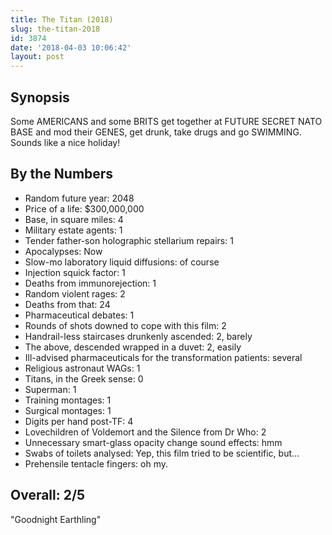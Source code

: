 ```yaml
---
title: The Titan (2018)
slug: the-titan-2018
id: 3874
date: '2018-04-03 10:06:42'
layout: post
---
```


## Synopsis

Some AMERICANS and some BRITS get together at FUTURE SECRET NATO BASE and mod their GENES, get drunk, take drugs and go SWIMMING. Sounds like a nice holiday!

## By the Numbers

*   Random future year: 2048
*   Price of a life: $300,000,000
*   Base, in square miles: 4
*   Military estate agents: 1
*   Tender father-son holographic stellarium repairs: 1
*   Apocalypses: Now
*   Slow-mo laboratory liquid diffusions: of course
*   Injection squick factor: 1
*   Deaths from immunorejection: 1
*   Random violent rages: 2
*   Deaths from that: 24
*   Pharmaceutical debates: 1
*   Rounds of shots downed to cope with this film: 2
*   Handrail-less staircases drunkenly ascended: 2, barely
*   The above, descended wrapped in a duvet: 2, easily
*   Ill-advised pharmaceuticals for the transformation patients: several
*   Religious astronaut WAGs: 1
*   Titans, in the Greek sense: 0
*   Superman: 1
*   Training montages: 1
*   Surgical montages: 1
*   Digits per hand post-TF: 4
*   Lovechildren of Voldemort and the Silence from Dr Who: 2
*   Unnecessary smart-glass opacity change sound effects: hmm
*   Swabs of toilets analysed: Yep, this film tried to be scientific, but...
*   Prehensile tentacle fingers: oh my.

## Overall: 2/5

"Goodnight Earthling"
